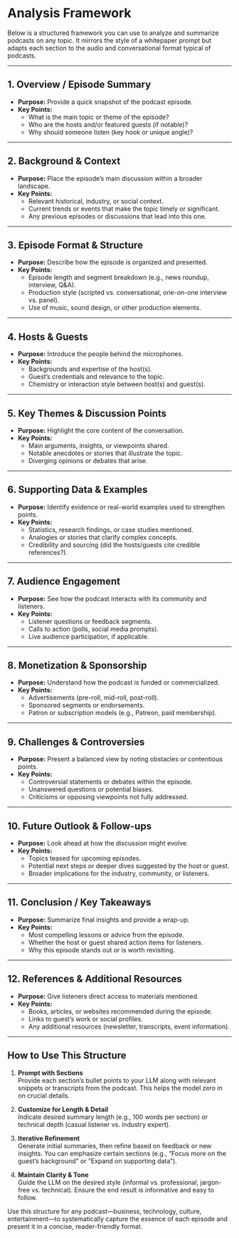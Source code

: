 # Analysis Framework

Below is a structured framework you can use to analyze and summarize podcasts on any topic. It mirrors the style of a whitepaper prompt but adapts each section to the audio and conversational format typical of podcasts.

---

## 1. Overview / Episode Summary
- **Purpose:** Provide a quick snapshot of the podcast episode.  
- **Key Points:**  
  - What is the main topic or theme of the episode?  
  - Who are the hosts and/or featured guests (if notable)?  
  - Why should someone listen (key hook or unique angle)?

---

## 2. Background & Context
- **Purpose:** Place the episode’s main discussion within a broader landscape.  
- **Key Points:**  
  - Relevant historical, industry, or social context.  
  - Current trends or events that make the topic timely or significant.  
  - Any previous episodes or discussions that lead into this one.

---

## 3. Episode Format & Structure
- **Purpose:** Describe how the episode is organized and presented.  
- **Key Points:**  
  - Episode length and segment breakdown (e.g., news roundup, interview, Q&A).  
  - Production style (scripted vs. conversational, one-on-one interview vs. panel).  
  - Use of music, sound design, or other production elements.

---

## 4. Hosts & Guests
- **Purpose:** Introduce the people behind the microphones.  
- **Key Points:**  
  - Backgrounds and expertise of the host(s).  
  - Guest’s credentials and relevance to the topic.  
  - Chemistry or interaction style between host(s) and guest(s).

---

## 5. Key Themes & Discussion Points
- **Purpose:** Highlight the core content of the conversation.  
- **Key Points:**  
  - Main arguments, insights, or viewpoints shared.  
  - Notable anecdotes or stories that illustrate the topic.  
  - Diverging opinions or debates that arise.

---

## 6. Supporting Data & Examples
- **Purpose:** Identify evidence or real-world examples used to strengthen points.  
- **Key Points:**  
  - Statistics, research findings, or case studies mentioned.  
  - Analogies or stories that clarify complex concepts.  
  - Credibility and sourcing (did the hosts/guests cite credible references?).

---

## 7. Audience Engagement
- **Purpose:** See how the podcast interacts with its community and listeners.  
- **Key Points:**  
  - Listener questions or feedback segments.  
  - Calls to action (polls, social media prompts).  
  - Live audience participation, if applicable.

---

## 8. Monetization & Sponsorship
- **Purpose:** Understand how the podcast is funded or commercialized.  
- **Key Points:**  
  - Advertisements (pre-roll, mid-roll, post-roll).  
  - Sponsored segments or endorsements.  
  - Patron or subscription models (e.g., Patreon, paid membership).

---

## 9. Challenges & Controversies
- **Purpose:** Present a balanced view by noting obstacles or contentious points.  
- **Key Points:**  
  - Controversial statements or debates within the episode.  
  - Unanswered questions or potential biases.  
  - Criticisms or opposing viewpoints not fully addressed.

---

## 10. Future Outlook & Follow-ups
- **Purpose:** Look ahead at how the discussion might evolve.  
- **Key Points:**  
  - Topics teased for upcoming episodes.  
  - Potential next steps or deeper dives suggested by the host or guest.  
  - Broader implications for the industry, community, or listeners.

---

## 11. Conclusion / Key Takeaways
- **Purpose:** Summarize final insights and provide a wrap-up.  
- **Key Points:**  
  - Most compelling lessons or advice from the episode.  
  - Whether the host or guest shared action items for listeners.  
  - Why this episode stands out or is worth revisiting.

---

## 12. References & Additional Resources
- **Purpose:** Give listeners direct access to materials mentioned.  
- **Key Points:**  
  - Books, articles, or websites recommended during the episode.  
  - Links to guest’s work or social profiles.  
  - Any additional resources (newsletter, transcripts, event information).

---

## How to Use This Structure
1. **Prompt with Sections**  
   Provide each section’s bullet points to your LLM along with relevant snippets or transcripts from the podcast. This helps the model zero in on crucial details.

2. **Customize for Length & Detail**  
   Indicate desired summary length (e.g., 100 words per section) or technical depth (casual listener vs. industry expert).

3. **Iterative Refinement**  
   Generate initial summaries, then refine based on feedback or new insights. You can emphasize certain sections (e.g., “Focus more on the guest’s background” or “Expand on supporting data”).

4. **Maintain Clarity & Tone**  
   Guide the LLM on the desired style (informal vs. professional, jargon-free vs. technical). Ensure the end result is informative and easy to follow.

Use this structure for any podcast—business, technology, culture, entertainment—to systematically capture the essence of each episode and present it in a concise, reader-friendly format.
